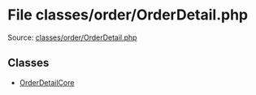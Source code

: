 File classes/order/OrderDetail.php
=========

Source: [classes/order/OrderDetail.php](https://github.com/PrestaShop/PrestaShop/blob/1.6.0.11/classes/order/OrderDetail.php)


Classes
-------

* [OrderDetailCore](class.OrderDetailCore.md)

